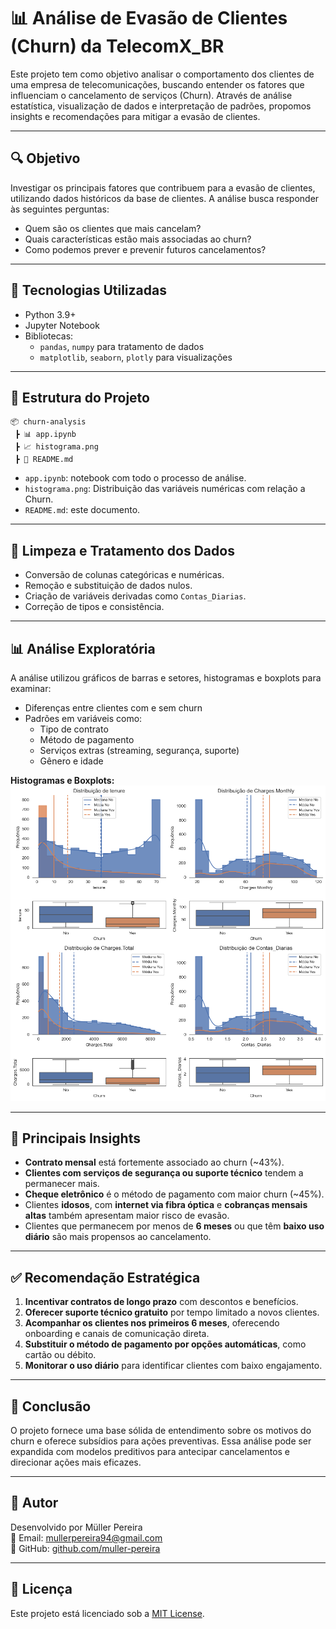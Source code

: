 # 📊 Análise de Evasão de Clientes (Churn) da TelecomX_BR

Este projeto tem como objetivo analisar o comportamento dos clientes de uma empresa de telecomunicações, buscando entender os fatores que influenciam o cancelamento de serviços (Churn). Através de análise estatística, visualização de dados e interpretação de padrões, propomos insights e recomendações para mitigar a evasão de clientes.

---

## 🔍 Objetivo

Investigar os principais fatores que contribuem para a evasão de clientes, utilizando dados históricos da base de clientes. A análise busca responder às seguintes perguntas:

- Quem são os clientes que mais cancelam?
- Quais características estão mais associadas ao churn?
- Como podemos prever e prevenir futuros cancelamentos?

---

## 🧮 Tecnologias Utilizadas

- Python 3.9+
- Jupyter Notebook
- Bibliotecas: 
  - `pandas`, `numpy` para tratamento de dados
  - `matplotlib`, `seaborn`, `plotly` para visualizações

---

## 📁 Estrutura do Projeto

```
📦 churn-analysis
 ┣ 📊 app.ipynb
 ┣ 📈 histograma.png
 ┣ 📑 README.md
```

- `app.ipynb`: notebook com todo o processo de análise.
- `histograma.png`: Distribuição das variáveis numéricas com relação a Churn.
- `README.md`: este documento.

---

## 🧼 Limpeza e Tratamento dos Dados

- Conversão de colunas categóricas e numéricas.
- Remoção e substituição de dados nulos.
- Criação de variáveis derivadas como `Contas_Diarias`.
- Correção de tipos e consistência.

---

## 📊 Análise Exploratória

A análise utilizou gráficos de barras e setores, histogramas e boxplots para examinar:

- Diferenças entre clientes com e sem churn
- Padrões em variáveis como:
  - Tipo de contrato
  - Método de pagamento
  - Serviços extras (streaming, segurança, suporte)
  - Gênero e idade

**Histogramas e Boxplots:** ![Histograma](histograma.png)

---

## 📌 Principais Insights

- **Contrato mensal** está fortemente associado ao churn (~43%).
- **Clientes com serviços de segurança ou suporte técnico** tendem a permanecer mais.
- **Cheque eletrônico** é o método de pagamento com maior churn (~45%).
- Clientes **idosos**, com **internet via fibra óptica** e **cobranças mensais altas** também apresentam maior risco de evasão.
- Clientes que permanecem por menos de **6 meses** ou que têm **baixo uso diário** são mais propensos ao cancelamento.

---

## ✅ Recomendação Estratégica

1. **Incentivar contratos de longo prazo** com descontos e benefícios.
2. **Oferecer suporte técnico gratuito** por tempo limitado a novos clientes.
3. **Acompanhar os clientes nos primeiros 6 meses**, oferecendo onboarding e canais de comunicação direta.
4. **Substituir o método de pagamento por opções automáticas**, como cartão ou débito.
5. **Monitorar o uso diário** para identificar clientes com baixo engajamento.

---

## 📌 Conclusão

O projeto fornece uma base sólida de entendimento sobre os motivos do churn e oferece subsídios para ações preventivas. Essa análise pode ser expandida com modelos preditivos para antecipar cancelamentos e direcionar ações mais eficazes.

---

## 👤 Autor

Desenvolvido por Müller Pereira  
📧 Email: mullerpereira94@gmail.com  
📎 GitHub: [github.com/muller-pereira](https://github.com/muller-pereira)

---

## 📝 Licença

Este projeto está licenciado sob a [MIT License](LICENSE).
